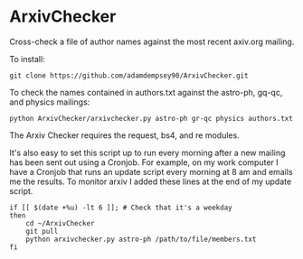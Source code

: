 # ArxivChecker
Cross-check a file of author names against the most recent axiv.org mailing.

To install: 
~~~~
git clone https://github.com/adamdempsey90/ArxivChecker.git
~~~~
To check the names contained in authors.txt against the astro-ph, gq-qc, and physics mailings:
~~~~
python ArxivChecker/arxivchecker.py astro-ph gr-qc physics authors.txt
~~~~

The Arxiv Checker requires the request, bs4, and re modules. 

It's also easy to set this script up to run every morning after a new mailing has been sent out using a Cronjob. For example, on my work computer I have a Cronjob that runs an update script every morning at 8 am and emails me the results. To monitor arxiv I added these lines at the end of my update script.   
~~~~
if [[ $(date +%u) -lt 6 ]]; # Check that it's a weekday
then
    cd ~/ArxivChecker
    git pull
    python arxivchecker.py astro-ph /path/to/file/members.txt 
fi
~~~~
